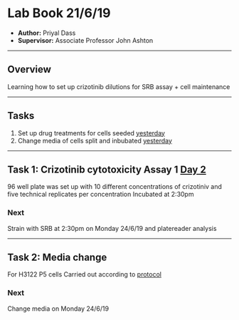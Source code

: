 # Lab Book 21/6/19
- **Author:** Priyal Dass
- **Supervisor:** Associate Professor John Ashton
------------------------------------------------------------------
## Overview

Learning how to set up crizotinib dilutions for SRB assay + cell maintenance

------------------------------------------------------------------
## Tasks

1. Set up drug treatments for cells seeded [yesterday](../Daily_lab_book/LB_19-6-20.md)
2. Change media of cells split and inbubated [yesterday](../Daily_lab_book/LB_19-6-20.md)
------------------------------------------------------------------
## Task 1: Crizotinib cytotoxicity Assay 1 [Day 2](../Protocols/SRB_Cytotoxicity_assay.md)

96 well plate was set up with 10 different concentrations of crizotiniv and five technical replicates per concentration
Incubated at 2:30pm


### Next
Strain with SRB at 2:30pm on Monday 24/6/19 and platereader analysis

------------------------------------------------------------------
## Task 2: Media change

For H3122 P5 cells
 Carried out according to [protocol](../Protocols/Media_change.md)

### Next
Change media on Monday 24/6/19
